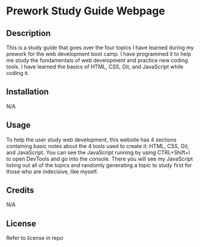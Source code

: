 # Prework Study Guide Webpage

## Description

This is a study guide that goes over the four topics I have learned during my prework for the web development boot camp. I have programmed it to help me study the fundamentals of web development and practice new coding tools. I have learned the basics of HTML, CSS, Git, and JavaScript while coding it.

## Installation

N/A

## Usage

To help the user study web development, this website has 4 sections containing basic notes about the 4 tools used to create it: HTML, CSS, Git, and JavaScript. You can see the JavaScript running by using CTRL+Shift+I to open DevTools and go into the console. There you will see my JavaScript listing out all of the topics and randomly generating a topic to study first for those who are indecisive, like myself.

## Credits

N/A

## License

Refer to license in repo